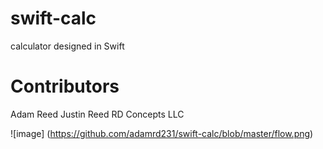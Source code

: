 # swift-calc
calculator designed in Swift

# Contributors 
Adam Reed
Justin Reed
RD Concepts LLC

![image] (https://github.com/adamrd231/swift-calc/blob/master/flow.png)
